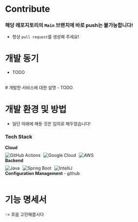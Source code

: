﻿# Contribute
### 해당 레포지토리의 `Main` 브랜치에 바로 push는 불가능합니다!
- 항상 `pull request`를 생성해 주세요!

# 개발 동기
- TODO
<br>
# 개발한 서비스에 대한 설명
- TODO
<br>
  
# 개발 환경 및 방법
- 일단 아래에 해둔 것은 임의로 해두었습니다!

### Tech Stack

<!-- Cloud -->
<div>
  <strong>Cloud</strong>
  <div style="display: flex; flex-wrap: wrap; gap: 10px; margin-top: 8px;">
    <img src="https://img.shields.io/badge/GitHub%20Actions-2088FF.svg?style=for-the-badge&logo=githubactions&logoColor=white" alt="GitHub Actions" />
    <img src="https://img.shields.io/badge/Google%20Cloud-4285F4.svg?style=for-the-badge&logo=googlecloud&logoColor=white" alt="Google Cloud" />
    <img src="https://img.shields.io/badge/AWS-FF9900.svg?style=for-the-badge&logo=amazonaws&logoColor=white" alt="AWS" />
  </div>
</div>

<!-- Backend -->
<div>
  <strong>Backend</strong>
  <div style="display: flex; flex-wrap: wrap; gap: 10px; margin-top: 8px;">
    <!-- Languages -->
    <img src="https://img.shields.io/badge/Java-%23ED8B00.svg?style=for-the-badge&logo=openjdk&logoColor=white" alt="Java" />
    <!-- Frameworks -->
    <img src="https://img.shields.io/badge/Spring%20Boot-6DB33F.svg?style=for-the-badge&logo=springboot&logoColor=white" alt="Spring Boot" />
    <!-- Editor -->
    <img src="https://img.shields.io/badge/IntelliJ%20IDEA-000000.svg?style=for-the-badge&logo=intellijidea&logoColor=white" alt="IntelliJ" />
  </div>
</div>

<div>
  <strong>Configuration Management</strong>
- github
</div>

<br>

# 기능 명세서
-> 흐음 고민해봅시다


